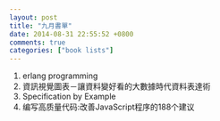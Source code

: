 ```yaml
---
layout: post
title: "九月書單"
date: 2014-08-31 22:55:52 +0800
comments: true
categories: ["book lists"]
---
```


<!-- more -->

1. erlang programming
2. 資訊視覺圖表－讓資料變好看的大數據時代資料表達術
3. Specification by Example
4. 编写高质量代码:改善JavaScript程序的188个建议